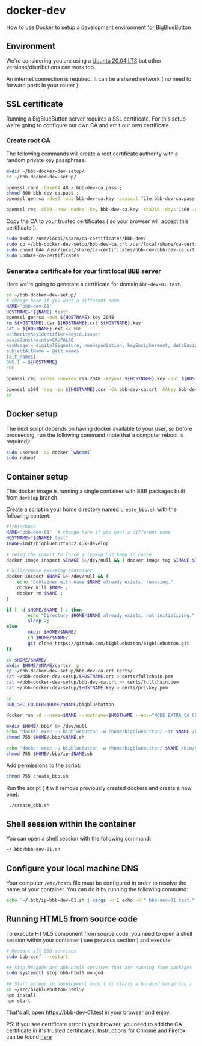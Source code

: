 # docker-dev

How to use Docker to setup a development environment for BigBlueButton

## Environment

We're considering you are using a [Ubuntu 20.04 LTS](https://ubuntu.com/download/desktop) but other versions/distributions can work too.

An internet connection is required. It can be a shared network ( no need to forward ports in your router ).

## SSL certificate

Running a BigBlueButton server requires a SSL certificate. For this setup we're going to configure our own CA and emit our own certificate.

### Create root CA

The following commands will create a root certificate authority with a random private key passphrase.

```sh
mkdir ~/bbb-docker-dev-setup/
cd ~/bbb-docker-dev-setup/

openssl rand -base64 48 > bbb-dev-ca.pass ;
chmod 600 bbb-dev-ca.pass ;
openssl genrsa -des3 -out bbb-dev-ca.key -passout file:bbb-dev-ca.pass 2048 ;

openssl req -x509 -new -nodes -key bbb-dev-ca.key -sha256 -days 1460 -passin file:bbb-dev-ca.pass -out bbb-dev-ca.crt -subj "/C=CA/ST=BBB/L=BBB/O=BBB/OU=BBB/CN=BBB-DEV" ;
```

Copy the CA to your trusted certificates ( so your browser will accept this certificate ):

```sh
sudo mkdir /usr/local/share/ca-certificates/bbb-dev/
sudo cp ~/bbb-docker-dev-setup/bbb-dev-ca.crt /usr/local/share/ca-certificates/bbb-dev/
sudo chmod 644 /usr/local/share/ca-certificates/bbb-dev/bbb-dev-ca.crt
sudo update-ca-certificates
```

### Generate a certificate for your first local BBB server

Here we're going to generate a certificate for domain `bbb-dev-01.test`.

```sh
cd ~/bbb-docker-dev-setup/
# change here if you want a different name
NAME="bbb-dev-01"
HOSTNAME="${NAME}.test"
openssl genrsa -out ${HOSTNAME}.key 2048
rm ${HOSTNAME}.csr ${HOSTNAME}.crt ${HOSTNAME}.key
cat > ${HOSTNAME}.ext << EOF
authorityKeyIdentifier=keyid,issuer
basicConstraints=CA:FALSE
keyUsage = digitalSignature, nonRepudiation, keyEncipherment, dataEncipherment
subjectAltName = @alt_names
[alt_names]
DNS.1 = ${HOSTNAME}
EOF

openssl req -nodes -newkey rsa:2048 -keyout ${HOSTNAME}.key -out ${HOSTNAME}.csr -subj "/C=CA/ST=BBB/L=BBB/O=BBB/OU=BBB/CN=${HOSTNAME}" -addext "subjectAltName = DNS:${HOSTNAME}" 

openssl x509 -req -in ${HOSTNAME}.csr -CA bbb-dev-ca.crt -CAkey bbb-dev-ca.key -CAcreateserial -out ${HOSTNAME}.crt -days 825 -sha256 -passin file:bbb-dev-ca.pass -extfile ${HOSTNAME}.ext
cd
```

## Docker setup

The next script depends on having docker available to your user, so before proceeding, run the following command (note that a computer reboot is required):

```sh
sudo usermod -aG docker `whoami`
sudo reboot
```


## Container setup

This docker image is running a single container with BBB packages built from `develop` branch.

Create a script in your home directory named `create_bbb.sh` with the following content:

```sh
#!/bin/bash
NAME="bbb-dev-01"  # change here if you want a different name
HOSTNAME="${NAME}.test"
IMAGE=imdt/bigbluebutton:2.4.x-develop

# retag the commit to force a lookup but keep in cache
docker image inspect $IMAGE &>/dev/null && ( docker image tag $IMAGE $IMAGE-previous ; docker image rm $IMAGE )

# kill/remove existing container
docker inspect $NAME &> /dev/null && (
    echo "Container with name $NAME already exists, removing."
    docker kill $NAME ;
    docker rm $NAME ;
)

if [ -d $HOME/$NAME ] ; then
        echo "Directory $HOME/$NAME already exists, not initializing."
        sleep 2;
else
        mkdir $HOME/$NAME/
        cd $HOME/$NAME/
        git clone https://github.com/bigbluebutton/bigbluebutton.git
fi

cd $HOME/$NAME/
mkdir $HOME/$NAME/certs/ -p
cp ~/bbb-docker-dev-setup/bbb-dev-ca.crt certs/
cat ~/bbb-docker-dev-setup/$HOSTNAME.crt > certs/fullchain.pem
cat ~/bbb-docker-dev-setup/bbb-dev-ca.crt >> certs/fullchain.pem
cat ~/bbb-docker-dev-setup/$HOSTNAME.key > certs/privkey.pem

cd
BBB_SRC_FOLDER=$HOME/$NAME/bigbluebutton

docker run -d --name=$NAME --hostname=$HOSTNAME --env="NODE_EXTRA_CA_CERTS=/usr/local/share/ca-certificates/bbb-dev/bbb-dev-ca.crt" --env="container=docker" --env="PATH=/usr/local/sbin:/usr/local/bin:/usr/sbin:/usr/bin:/sbin:/bin" --env="DEBIAN_FRONTEND=noninteractive" --volume="/var/run/docker.sock:/var/run/docker.sock:rw" --cap-add="NET_ADMIN" --privileged --volume="$HOME/$NAME/certs/:/local/certs:rw" --volume="/sys/fs/cgroup:/sys/fs/cgroup:ro" --volume="$BBB_SRC_FOLDER:/home/bigbluebutton/src:rw" --volume=docker_in_docker$NAME:/var/lib/docker -t $IMAGE

mkdir $HOME/.bbb/ &> /dev/null
echo "docker exec -u bigbluebutton -w /home/bigbluebutton/ -it $NAME /bin/bash  -l" > $HOME/.bbb/$NAME.sh
chmod 755 $HOME/.bbb/$NAME.sh

echo "docker exec -u bigbluebutton -w /home/bigbluebutton/ $NAME /bin/hostname --ip-address" > $HOME/.bbb/ip-$NAME.sh
chmod 755 $HOME/.bbb/ip-$NAME.sh
```

Add permissions to the script:

```sh
chmod 755 create_bbb.sh
```

Run the script ( it will remove previously created dockers and create a new one):

```sh
 ./create_bbb.sh
```

## Shell session within the container

You can open a shell session with the following command:

```sh
~/.bbb/bbb-dev-01.sh
```

## Configure your local machine DNS

Your computer `/etc/hosts` file must be configured in order to resolve the name of your container. You can do it by running the following command:

```sh
echo `~/.bbb/ip-bbb-dev-01.sh | xargs -n 1 echo -n`" bbb-dev-01.test." | sudo tee -a /etc/hosts
```

## Running HTML5 from source code

To execute HTML5 component from source code, you need to open a shell session within your container ( see previous section ) and execute:

```sh
# Restart all BBB services
sudo bbb-conf --restart

## Stop MongoDB and bbb-html5 services that are running from packages
sudo systemctl stop bbb-html5 mongod

## Start meteor in development mode ( it starts a bundled mongo too )
cd ~/src/bigbluebutton-html5/
npm install
npm start
```

That's all, open https://bbb-dev-01.test in your browser and enjoy.

PS: if you see certificate error in your browser, you need to add the CA certificate in it's trusted certificates. Instructions for Chrome and Firefox can be found [here](https://github.com/bigbluebutton/docker-dev/issues/1)
